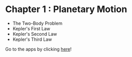 # Chapter 1 : Planetary Motion

- The Two-Body Problem
- Kepler's First Law
- Kepler's Second Law
- Kepler's Third Law

Go to the apps by clicking [here](https://epfl-astrophysics-i.github.io/chapter1/)!
